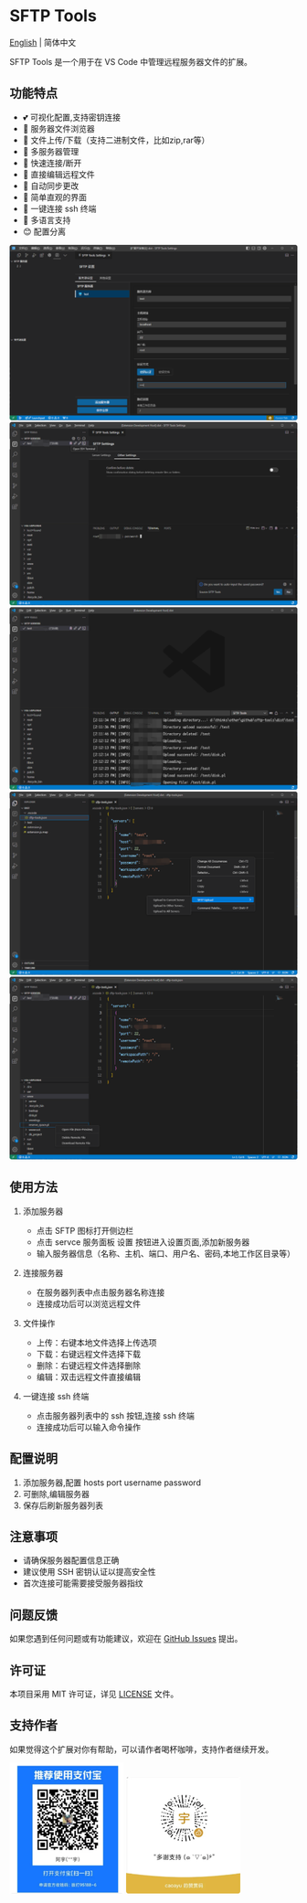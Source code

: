 # SFTP Tools

[English](README_EN.md) | 简体中文

SFTP Tools 是一个用于在 VS Code 中管理远程服务器文件的扩展。

## 功能特点

- 💕 可视化配置,支持密钥连接
- 📁 服务器文件浏览器
- 🔄 文件上传/下载（支持二进制文件，比如zip,rar等）
- 🔌 多服务器管理
- 🚀 快速连接/断开
- 📝 直接编辑远程文件
- 🔄 自动同步更改
- 🎯 简单直观的界面
- 👾 一键连接 ssh 终端
- 🤗 多语言支持
- 😊 配置分离

![alt text](./media/images/setting1.png)
![alt text](./media/images/setting2.png)
![alt text](./media/images/use1.png)
![alt text](./media/images/use2.png)
![alt text](./media/images/use3.png)

## 使用方法

1. 添加服务器
   - 点击 SFTP 图标打开侧边栏
   - 点击 servce 服务面板 设置 按钮进入设置页面,添加新服务器
   - 输入服务器信息（名称、主机、端口、用户名、密码,本地工作区目录等）

2. 连接服务器
   - 在服务器列表中点击服务器名称连接
   - 连接成功后可以浏览远程文件

3. 文件操作
   - 上传：右键本地文件选择上传选项
   - 下载：右键远程文件选择下载
   - 删除：右键远程文件选择删除
   - 编辑：双击远程文件直接编辑
4. 一键连接 ssh 终端
   - 点击服务器列表中的 ssh 按钮,连接 ssh 终端
   - 连接成功后可以输入命令操作

## 配置说明
1. 添加服务器,配置 hosts port username password 
2. 可删除,编辑服务器
3. 保存后刷新服务器列表

## 注意事项

- 请确保服务器配置信息正确
- 建议使用 SSH 密钥认证以提高安全性
- 首次连接可能需要接受服务器指纹

## 问题反馈

如果您遇到任何问题或有功能建议，欢迎在 [GitHub Issues](https://github.com/ayuayue/sftp-tools/issues) 提出。

## 许可证

本项目采用 MIT 许可证，详见 [LICENSE](LICENSE) 文件。

## 支持作者

如果觉得这个扩展对你有帮助，可以请作者喝杯咖啡，支持作者继续开发。

<img src="./media/alipay.png" alt="支付宝" width="200">

<img src="./media/wechat_pay.png" alt="微信" width="200">